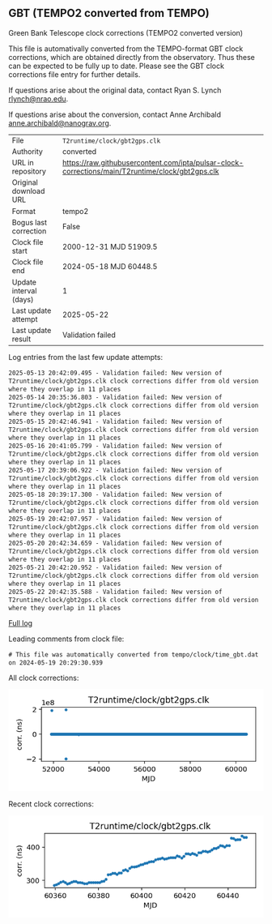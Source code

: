 
## GBT (TEMPO2 converted from TEMPO)

Green Bank Telescope clock corrections (TEMPO2 converted version)

This file is automativally converted from the TEMPO-format GBT
clock corrections, which are obtained directly from the observatory.
Thus these can be expected to be fully up to date. Please see the
GBT clock corrections file entry for further details.

If questions arise about the original data, contact Ryan S. Lynch
<rlynch@nrao.edu>.

If questions arise about the conversion, contact Anne Archibald
<anne.archibald@nanograv.org>.

|     |     |
|:--- |:--- |
| File | `T2runtime/clock/gbt2gps.clk` |
| Authority | converted |
| URL in repository | <https://raw.githubusercontent.com/ipta/pulsar-clock-corrections/main/T2runtime/clock/gbt2gps.clk> |
| Original download URL | <None> |
| Format | tempo2 |
| Bogus last correction | False |
| Clock file start | 2000-12-31 MJD 51909.5 |
| Clock file end | 2024-05-18 MJD 60448.5 |
| Update interval (days) | 1 |
| Last update attempt | 2025-05-22 |
| Last update result | Validation failed |

Log entries from the last few update attempts:
```
2025-05-13 20:42:09.495 - Validation failed: New version of T2runtime/clock/gbt2gps.clk clock corrections differ from old version where they overlap in 11 places
2025-05-14 20:35:36.803 - Validation failed: New version of T2runtime/clock/gbt2gps.clk clock corrections differ from old version where they overlap in 11 places
2025-05-15 20:42:46.941 - Validation failed: New version of T2runtime/clock/gbt2gps.clk clock corrections differ from old version where they overlap in 11 places
2025-05-16 20:41:05.799 - Validation failed: New version of T2runtime/clock/gbt2gps.clk clock corrections differ from old version where they overlap in 11 places
2025-05-17 20:39:06.922 - Validation failed: New version of T2runtime/clock/gbt2gps.clk clock corrections differ from old version where they overlap in 11 places
2025-05-18 20:39:17.300 - Validation failed: New version of T2runtime/clock/gbt2gps.clk clock corrections differ from old version where they overlap in 11 places
2025-05-19 20:42:07.957 - Validation failed: New version of T2runtime/clock/gbt2gps.clk clock corrections differ from old version where they overlap in 11 places
2025-05-20 20:42:34.659 - Validation failed: New version of T2runtime/clock/gbt2gps.clk clock corrections differ from old version where they overlap in 11 places
2025-05-21 20:42:20.952 - Validation failed: New version of T2runtime/clock/gbt2gps.clk clock corrections differ from old version where they overlap in 11 places
2025-05-22 20:42:35.588 - Validation failed: New version of T2runtime/clock/gbt2gps.clk clock corrections differ from old version where they overlap in 11 places
```
[Full log](https://raw.githubusercontent.com/ipta/pulsar-clock-corrections/main/log/T2runtime/clock/gbt2gps.clk.log)

Leading comments from clock file:

    # This file was automatically converted from tempo/clock/time_gbt.dat on 2024-05-19 20:29:30.939



All clock corrections:

![plot of all clock corrections](gbt2gps.clk.png "All corrections")

Recent clock corrections:

![plot of recent clock corrections](gbt2gps.clk.short.png "Recent corrections")

